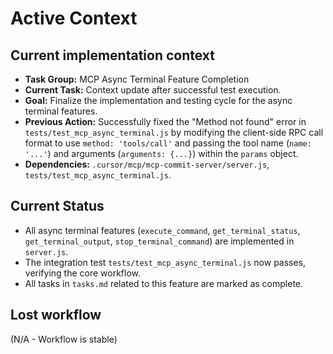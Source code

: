 # Active Context

## Current implementation context

- **Task Group:** MCP Async Terminal Feature Completion
- **Current Task:** Context update after successful test execution.
- **Goal:** Finalize the implementation and testing cycle for the async terminal features.
- **Previous Action:** Successfully fixed the "Method not found" error in `tests/test_mcp_async_terminal.js` by modifying the client-side RPC call format to use `method: 'tools/call'` and passing the tool name (`name: '...'`) and arguments (`arguments: {...}`) within the `params` object.
- **Dependencies:** `.cursor/mcp/mcp-commit-server/server.js`, `tests/test_mcp_async_terminal.js`.

## Current Status

- All async terminal features (`execute_command`, `get_terminal_status`, `get_terminal_output`, `stop_terminal_command`) are implemented in `server.js`.
- The integration test `tests/test_mcp_async_terminal.js` now passes, verifying the core workflow.
- All tasks in `tasks.md` related to this feature are marked as complete.

## Lost workflow

(N/A - Workflow is stable)